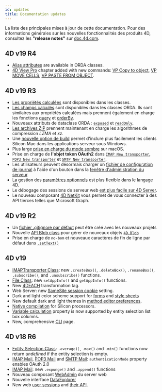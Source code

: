 ```yaml
---
id: updates
title: Documentation updates
---
```


La liste des principales mises à jour de cette documentation. Pour des informations générales sur les nouvelles fonctionnalités des produits 4D, consultez les **"release notes"** sur [doc.4d.com](https://doc.4d.com).


## 4D v19 R4

- [Alias attributes](ORDA/ordaClasses.md#alias-attributes) are available in ORDA classes.
- [4D View Pro](ViewPro/getting-started.md) chapter added with new commands: [VP Copy to object](ViewPro/method-list#vp-copy-to-object), [VP MOVE CELLS](ViewPro/method-list#vp-move-cells), [VP PASTE FROM OBJECT](ViewPro/method-list#vp-paste-from-object).

## 4D v19 R3

- [Les propriétés calculées](Concepts/classes.md#function-get-and-function-set) sont disponibles dans les classes.
- [Les champs calculés](ORDA/ordaClasses.md#computed-attributes) sont disponibles dans les classes ORDA. Ils sont similaires aux propriétés calculées mais prennent également en charge les fonctions [query](ORDA/ordaClasses.md#function-query-attributename) et [orderBy](ORDA/ordaClasses.md#function-orderby-attributename).
- Nouveaux attributs de dataclass ORDA : [`exposed`](API/DataClassAttributeClass.md#exposed) et [`readOnly`](API/DataClassAttributeClass.md#readonly).
- [Les archives ZIP](API/ZipArchiveClass.md#zip-create-archive) prennent maintenant en charge les algorithmes de compression *LZMA* et *xz*.
- Une [nouvelle option de build](Desktop/building.md#allow-connection-of-silicon-mac-clients) permet d'inclure plus facilement les clients Silicon Mac dans les applications serveur sous Windows.
- Plus large [prise en charge du mode sombre](Preferences/general.md#appearance-macos-only) sur macOS.
- Prise en charge de **l'objet token OAuth2** dans [`IMAP New transporter`](API/IMAPTransporterClass.md#imap-new-transporter), [`POP3 New transporter`](API/POP3TransporterClass.md#pop3-new-transporter) et [`SMTP New transporter`](API/SMTPTransporterClass.md#smtp-new-transporter).
- Les utilisateurs peuvent désormais charger un [fichier de configuration de journal](Debugging/debugLogFiles.md#using-a-log-configuration-file) à l'aide d'un bouton dans la [fenêtre d'administration du serveur](ServerWindow/maintenance.md#load-logs-configuration-file).
- La gestion des [paramètres optionnels](Concepts/parameters.md#optional-parameters) est plus flexible dans le langage 4D.
- Le débogage des sessions de serveur web [est plus facile sur 4D Server](WebServer/sessions.md#preemptive-mode).
- Le nouveau composant [4D NetKit](Extensions/overview.md#list-of-4d-components) vous permet de vous connecter à des API tierces telles que Microsoft Graph.


## 4D v19 R2

- Un [fichier .gitignore par défaut](Preferences/general.md#create-gitignore-file) peut être créé avec les nouveaux projets
- Nouvelle [API Blob class](API/BlobClass.md) pour gérer de nouveaux objets [`4D.Blob`](Concepts/dt_blob.md#blob-types)
- Prise en charge de `no-bom` et nouveaux caractères de fin de ligne par défaut dans [`.setText()`](API/FileClass.md#settext)


## 4D v19

- [IMAPTransporter Class](API/IMAPTransporterClass.md): new `.createBox()`, `.deleteBox()`, `.renameBox()`, `.subscribe()`, and `.unsubscribe()` functions.
- [File Class](API/FileClass.md): new `setAppInfo()` and `getAppInfo()` functions.
- New [4DEACH](Tags/tags.md#4deach-and-4dendeach) transformation tag.
- Web Server: new [SameSite session cookie](WebServer/webServerConfig.md#session-cookie-samesite) setting.
- Dark and light color scheme support for [forms](FormEditor/properties_FormProperties.md#color-scheme) and [style sheets](FormEditor/createStylesheet.md#media-queries)
- New default dark and light themes in [method editor preferences](Preferences/methods.md#theme-list).
- [Native compilation](Project/compiler.md#compiler-methods-for) for Silicon processors.
- [Variable calculation](FormObjects/properties_Object.md#variable-calculation) property is now supported by entity selection list box columns.
- New, comprehensive [CLI](Admin/cli.md) page.


## 4D v18 R6

- [Entity Selection Class](API/EntitySelectionClass.md): `.average()`, `.max()` and `.min()` functions now return *undefined* if the entity selection is empty.
- [IMAP Mail](API/IMAPTransporterClass.md), [POP3 Mail](API/POP3TransporterClass.md) and [SMTP Mail](API/SMTPTransporterClass.md): `authenticationMode` property enables OAuth 2.0
- [IMAP Mail](API/IMAPTransporterClass.md): new `.expunge()` and `.append()` functions
- Nouveau composant [WebAdmin](Admin/webAdmin.md) du server web
- Nouvelle interface [DataExplorer](Admin/dataExplorer)
- New web [user sessions](WebServer/sessions.md) and [their API](API/SessionClass.md).
